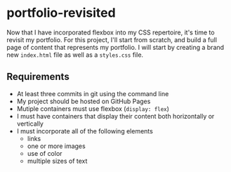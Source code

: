 # portfolio-revisited
Now that I have incorporated flexbox into my CSS repertoire, it's time to revisit my portfolio. For this project, I'll start from scratch, and build a full page of content that represents my portfolio. I will start by creating a brand new `index.html` file as well as a `styles.css` file.


## Requirements

* At least three commits in git using the command line
* My project should be hosted on GitHub Pages
* Mutiple containers must use flexbox (`display: flex`)
* I must have containers that display their content both horizontally or vertically
* I must incorporate all of the following elements
  * links
  * one or more images
  * use of color
  * multiple sizes of text

